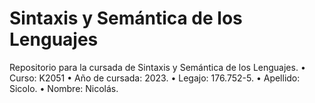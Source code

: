 # Sintaxis y Semántica de los Lenguajes
Repositorio para la cursada de Sintaxis y Semántica de los Lenguajes.
• Curso: K2051
• Año de cursada: 2023.
• Legajo: 176.752-5.
• Apellido: Sicolo.
• Nombre: Nicolás.
